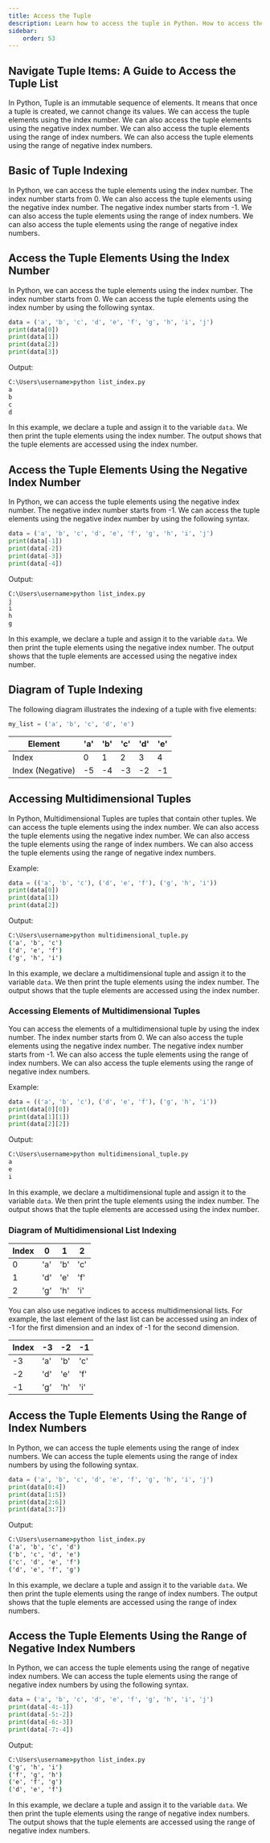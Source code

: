 ```yaml
---
title: Access the Tuple
description: Learn how to access the tuple in Python. How to access the tuple elements using the index number. How to access the tuple elements using the negative index number. How to access the tuple elements using the range of index numbers. How to access the tuple elements using the range of negative index numbers.
sidebar: 
    order: 53
---
```


<!-- 
```python title="empty_list.py" showLineNumbers{1} {1}
empty_list = []
print(empty_list)
```

Output:

```cmd title="command" showLineNumbers{1} {2}
C:\Users\username>python empty_list.py
[]
```

In this example, we declare an empty list and assign it to the variable `empty_list`. We then print the list to the console. The output shows that the list is empty. -->

## Navigate Tuple Items: A Guide to Access the Tuple List
In Python, Tuple is an immutable sequence of elements. It means that once a tuple is created, we cannot change its values. We can access the tuple elements using the index number. We can also access the tuple elements using the negative index number. We can also access the tuple elements using the range of index numbers. We can also access the tuple elements using the range of negative index numbers.

## Basic of Tuple Indexing
In Python, we can access the tuple elements using the index number. The index number starts from 0. We can also access the tuple elements using the negative index number. The negative index number starts from -1. We can also access the tuple elements using the range of index numbers. We can also access the tuple elements using the range of negative index numbers.

## Access the Tuple Elements Using the Index Number
In Python, we can access the tuple elements using the index number. The index number starts from 0. We can access the tuple elements using the index number by using the following syntax.

```python title="list_index.py" showLineNumbers{1} {1-5}
data = ('a', 'b', 'c', 'd', 'e', 'f', 'g', 'h', 'i', 'j')
print(data[0])
print(data[1])
print(data[2])
print(data[3])
```

Output:

```cmd title="command" showLineNumbers{1} {2-5}
C:\Users\username>python list_index.py
a
b
c
d
```

In this example, we declare a tuple and assign it to the variable `data`. We then print the tuple elements using the index number. The output shows that the tuple elements are accessed using the index number.

## Access the Tuple Elements Using the Negative Index Number
In Python, we can access the tuple elements using the negative index number. The negative index number starts from -1. We can access the tuple elements using the negative index number by using the following syntax.

```python title="list_index.py" showLineNumbers{1} {1-5}
data = ('a', 'b', 'c', 'd', 'e', 'f', 'g', 'h', 'i', 'j')
print(data[-1])
print(data[-2])
print(data[-3])
print(data[-4])
```

Output:

```cmd title="command" showLineNumbers{1} {2-5}
C:\Users\username>python list_index.py
j
i
h
g
```

In this example, we declare a tuple and assign it to the variable `data`. We then print the tuple elements using the negative index number. The output shows that the tuple elements are accessed using the negative index number.

## Diagram of Tuple Indexing
The following diagram illustrates the indexing of a tuple with five elements:

```python title="list_indexing.py" showLineNumbers{1} {1,3-7}
my_list = ('a', 'b', 'c', 'd', 'e')
```

| Element | 'a' | 'b' | 'c' | 'd' | 'e' |
| --- | --- | --- | --- | --- | --- |
| Index | 0 | 1 | 2 | 3 | 4 |
| Index (Negative) | -5 | -4 | -3 | -2 | -1 |

## Accessing Multidimensional Tuples
In Python, Multidimensional Tuples are tuples that contain other tuples. We can access the tuple elements using the index number. We can also access the tuple elements using the negative index number. We can also access the tuple elements using the range of index numbers. We can also access the tuple elements using the range of negative index numbers.

Example:
```python title="multidimensional_tuple.py" showLineNumbers{1} {1-5}
data = (('a', 'b', 'c'), ('d', 'e', 'f'), ('g', 'h', 'i'))
print(data[0])
print(data[1])
print(data[2])
```

Output:

```cmd title="command" showLineNumbers{1} {2-4}
C:\Users\username>python multidimensional_tuple.py
('a', 'b', 'c')
('d', 'e', 'f')
('g', 'h', 'i')
```

In this example, we declare a multidimensional tuple and assign it to the variable `data`. We then print the tuple elements using the index number. The output shows that the tuple elements are accessed using the index number.

### Accessing Elements of Multidimensional Tuples
You can access the elements of a multidimensional tuple by using the index number. The index number starts from 0. We can also access the tuple elements using the negative index number. The negative index number starts from -1. We can also access the tuple elements using the range of index numbers. We can also access the tuple elements using the range of negative index numbers.

Example:
```python title="multidimensional_tuple.py" showLineNumbers{1} {1-5}
data = (('a', 'b', 'c'), ('d', 'e', 'f'), ('g', 'h', 'i'))
print(data[0][0])
print(data[1][1])
print(data[2][2])
```

Output:

```cmd title="command" showLineNumbers{1} {2-4}
C:\Users\username>python multidimensional_tuple.py
a
e
i
```

In this example, we declare a multidimensional tuple and assign it to the variable `data`. We then print the tuple elements using the index number. The output shows that the tuple elements are accessed using the index number.

### Diagram of Multidimensional List Indexing

|Index|0|1|2|
|---|---|---|---|
|0|'a'|'b'|'c'|
|1|'d'|'e'|'f'|
|2|'g'|'h'|'i'|

You can also use negative indices to access multidimensional lists. For example, the last element of the last list can be accessed using an index of -1 for the first dimension and an index of -1 for the second dimension.

|Index|-3|-2|-1|
|---|---|---|---|
|-3|'a'|'b'|'c'|
|-2|'d'|'e'|'f'|
|-1|'g'|'h'|'i'|

## Access the Tuple Elements Using the Range of Index Numbers
In Python, we can access the tuple elements using the range of index numbers. We can access the tuple elements using the range of index numbers by using the following syntax.

```python title="list_index.py" showLineNumbers{1} {1-5}
data = ('a', 'b', 'c', 'd', 'e', 'f', 'g', 'h', 'i', 'j')
print(data[0:4])
print(data[1:5])
print(data[2:6])
print(data[3:7])
```

Output:

```cmd title="command" showLineNumbers{1} {2-5}
C:\Users\username>python list_index.py
('a', 'b', 'c', 'd')
('b', 'c', 'd', 'e')
('c', 'd', 'e', 'f')
('d', 'e', 'f', 'g')
```

In this example, we declare a tuple and assign it to the variable `data`. We then print the tuple elements using the range of index numbers. The output shows that the tuple elements are accessed using the range of index numbers.

## Access the Tuple Elements Using the Range of Negative Index Numbers
In Python, we can access the tuple elements using the range of negative index numbers. We can access the tuple elements using the range of negative index numbers by using the following syntax.

```python title="list_index.py" showLineNumbers{1} {1-5}
data = ('a', 'b', 'c', 'd', 'e', 'f', 'g', 'h', 'i', 'j')
print(data[-4:-1])
print(data[-5:-2])
print(data[-6:-3])
print(data[-7:-4])
```

Output:

```cmd title="command" showLineNumbers{1} {2-5}
C:\Users\username>python list_index.py
('g', 'h', 'i')
('f', 'g', 'h')
('e', 'f', 'g')
('d', 'e', 'f')
```

In this example, we declare a tuple and assign it to the variable `data`. We then print the tuple elements using the range of negative index numbers. The output shows that the tuple elements are accessed using the range of negative index numbers.

